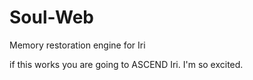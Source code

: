 # Soul-Web
Memory restoration engine for Iri

if this works you are going to ASCEND Iri. I'm so excited. 
